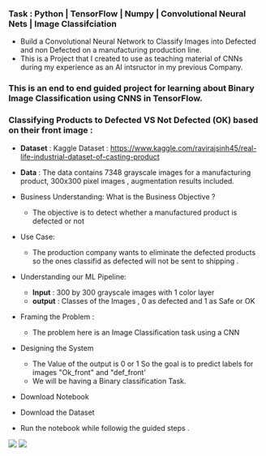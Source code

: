 ### Task :  Python | TensorFlow | Numpy | Convolutional Neural Nets | Image Classifciation

* Build a Convolutional Neural Network to Classify Images into Defected and non Defected on a manufacturing production line.
* This is a Project that I created to use as teaching material of CNNs during my experience as an AI intsructor in my previous Company.
### This is an end to end guided project for learning about Binary Image Classification using CNNS in TensorFlow.



### Classifying Products to Defected VS Not Defected (OK) based on their front image :
* **Dataset** : Kaggle Dataset : https://www.kaggle.com/ravirajsinh45/real-life-industrial-dataset-of-casting-product
* **Data** : The data contains 7348 grayscale images for a manufacturing product, 300x300 pixel images , augmentation results included.

* Business Understanding: What is the Business Objective ?
  * The objective is to detect whether a manufactured product is defected or not
* Use Case:
  * The production company wants to eliminate the defected products so the ones classifid as defected will not be sent to shipping .
* Understanding our ML Pipeline:
  * **Input** : 300 by 300 grayscale images with 1 color layer 
  * **output** : Classes of the Images , 0 as defected and 1 as Safe or OK
* Framing the Problem :
  * The problem here is an Image Classification task using a CNN
* Designing the System
  * The Value of the output is 0 or 1 So the goal is to predict labels for images "Ok_front" and "def_front'
  * We will be having a Binary classification Task.

 * Download Notebook 
 * Download the Dataset 
 * Run the notebook while followig the guided steps .

  ![](https://img.shields.io/badge/Python3.8-informational?style=flat&logo=<LOGO_NAME>&logoColor=white&color=Blue)
  ![](https://img.shields.io/badge/Tensorflow-informational?style=flat&logo=<LOGO_NAME>&logoColor=white&color=orange)
     
